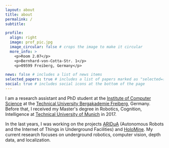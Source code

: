 ```yaml
---
layout: about
title: about
permalink: /
subtitle:

profile:
  align: right
  image: prof_pic.jpg
  image_circular: false # crops the image to make it circular
  more_info: >
    <p>Room 2.07</p>
    <p>Bernhard-von-Cotta-Str. 1</p>
    <p>09599 Freiberg, Germany</p>

news: false # includes a list of news items
selected_papers: true # includes a list of papers marked as "selected={true}"
social: true # includes social icons at the bottom of the page
---
```


I am a research assistant and PhD student at the [Institute of Computer Science](https://tu-freiberg.de/en/fakult1/inf) at the [Technical University Bergakademie Freiberg](https://tu-freiberg.de/en), Germany. Before that, I received my Master's degree in Robotics, Cognition, Intelligence at [Technical University of Munich](https://www.tum.de/en/) in 2017.

In the last years, I was working on the projects [ARIDuA](https://web.archive.org/web/20221001004540/https://tu-freiberg.de/en/aridua) (Autonomous Robots and the Internet of Things in Underground Facilities) and [HoloMine](https://holomine.eu/). My current research focuses on underground robotics, computer vision, depth data, and localization.

